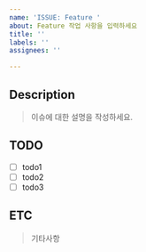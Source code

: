 ```yaml
---
name: 'ISSUE: Feature '
about: Feature 작업 사항을 입력하세요
title: ''
labels: ''
assignees: ''

---
```


## Description

> 이슈에 대한 설명을 작성하세요.

## TODO

- [ ] todo1
- [ ] todo2
- [ ] todo3

## ETC

> 기타사항
